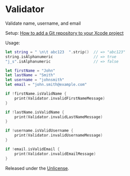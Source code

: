 # Validator

Validate name, username, and email

Setup: [How to add a Git repository to your Xcode project][1]

Usage:

```swift
let string = " \n\t abc123  ".strip()  // => "abc123"
string.isAlphanumeric                  // => true
"j_s".isAlphanumeric                   // => false
```

```swift
let firstName = "John"
let lastName = "Smith"
let username = "johnsmith"
let email = "john.smith@example.com"

if !firstName.isValidName {
    print(Validator.invalidFirstNameMessage)
}

if !lastName.isValidName {
    print(Validator.invalidLastNameMessage)
}

if !username.isValidUsername {
    print(Validator.invalidUsernameMessage)
}

if !email.isValidEmail {
    print(Validator.invalidEmailMessage)
}
```

Released under the [Unlicense][2].


  [1]: https://github.com/acani/Libraries
  [2]: http://unlicense.org
